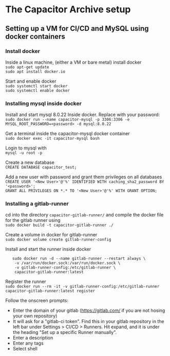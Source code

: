 # The Capacitor Archive setup

## Setting up a VM for CI/CD and MySQL using docker containers

### Install docker
Inside a linux machine, (either a VM or bare metal) install docker  
`sudo apt-get update`  
`sudo apt install docker.io`

Start and enable docker  
`sudo systemctl start docker`  
`sudo systemctl enable docker`


### Installing mysql inside docker

Install and start mysql 8.0.22 Inside docker.  Replace <password> with your password:  
`sudo docker run --name capacitor-mysql -p 3306:3306 -e MYSQL_ROOT_PASSWORD=<password> -d mysql:8.0.22`

Get a terminal inside the capacitor-mysql docker container  
`sudo docker exec -it capacitor-mysql bash`

Login to mysql with  
`mysql -u root -p`

Create a new database  
`CREATE DATABASE capacitor_test;`

Add a new user with password and grant them privileges on all databases  
`CREATE USER '<New User>'@'%' IDENTIFIED WITH caching_sha2_password BY '<password>';`  
`GRANT ALL PRIVILEGES ON *.* TO '<New User>'@'%' WITH GRANT OPTION;`


### Installing a gitlab-runner

cd into the directory `capacitor-gitlab-runner/` and compile the docker file for the gitlab runner using  
`sudo docker build -t capacitor-gitlab-runner ./`  


Create a volume in docker for gitlab-runner  
`sudo docker volume create gitlab-runner-config`  


Install and start the runner inside docker  
```
   sudo docker run -d --name gitlab-runner --restart always \
    -v /var/run/docker.sock:/var/run/docker.sock \
    -v gitlab-runner-config:/etc/gitlab-runner \
    capacitor-gitlab-runner:latest

```  


Register the runner  
`sudo docker run --rm -it -v gitlab-runner-config:/etc/gitlab-runner capacitor-gitlab-runner:latest register`  

Follow the onscreen prompts:
- Enter the domain of your gitlab (https://gitlab.com/ if you are not hosing your own repository)  
- It will ask for a "gitlab-ci token".  Find this in your gitlab repository in the left bar under Settings > CI/CD > Runners.  Hit expand, and it is under the heading "Set up a specific Runner manually".  
- Enter a description  
- Enter any tags  
- Select shell  




